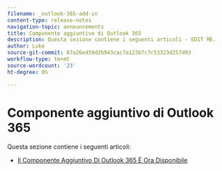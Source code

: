 ```yaml
---
filename: _outlook-365-add-in
content-type: release-notes
navigation-topic: announcements
title: Componente aggiuntivo di Outlook 365
description: Questa sezione contiene i seguenti articoli - EDIT ME.
author: Luke
source-git-commit: 87a26e459d2b943cac7a123b7c7c53323d257d93
workflow-type: tm+mt
source-wordcount: '23'
ht-degree: 0%

---
```



# Componente aggiuntivo di Outlook 365

Questa sezione contiene i seguenti articoli:

* [Il Componente Aggiuntivo Di Outlook 365 È Ora Disponibile](../../product-announcements/outlook-365-add-in/outlook-365-add-in-now-available.md)

